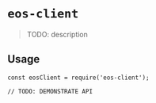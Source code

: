 # `eos-client`

> TODO: description

## Usage

```
const eosClient = require('eos-client');

// TODO: DEMONSTRATE API
```
